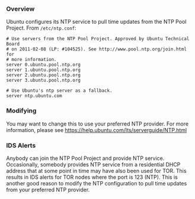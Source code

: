 ### Overview
Ubuntu configures its NTP service to pull time updates from the NTP Pool Project.  From `/etc/ntp.conf`:

```
# Use servers from the NTP Pool Project. Approved by Ubuntu Technical Board
# on 2011-02-08 (LP: #104525). See http://www.pool.ntp.org/join.html for
# more information.
server 0.ubuntu.pool.ntp.org
server 1.ubuntu.pool.ntp.org
server 2.ubuntu.pool.ntp.org
server 3.ubuntu.pool.ntp.org

# Use Ubuntu's ntp server as a fallback.
server ntp.ubuntu.com
```

### Modifying
You may want to change this to use your preferred NTP provider.  For more information, please see https://help.ubuntu.com/lts/serverguide/NTP.html

### IDS Alerts
Anybody can join the NTP Pool Project and provide NTP service.  Occasionally, somebody provides NTP service from a residential DHCP address that at some point in time may have also been used for TOR.  This results in IDS alerts for TOR nodes where the port is 123 (NTP).  This is another good reason to modify the NTP configuration to pull time updates from your preferred NTP provider.